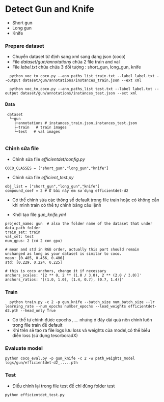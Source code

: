 # Detect Gun and Knife

- Short gun
- Long gun
- Knife

### Prepare dataset

- Chuyển dataset từ định sang xml sang dạng json (coco) 
- File *dataset/gun/annotations* chứa 2 file train and val 
- File *label.txt* chứa chứa 3 đối tượng : short_gun, long_gun, knife

```
  python voc_to_coco.py --ann_paths_list train.txt --label label.txt --output dataset/gun/annotations/instances_train.json --ext xml
  
  python voc_to_coco.py --ann_paths_list test.txt --label label.txt --output dataset/gun/annotations/instances_test.json --ext xml

```
#### Data

```
 dataset
  └─gun
    ├─annotations # instances_train.json,instances_test.json
    ├─train   # train images
    └─test   # val images
  
```
### Chỉnh sửa file

- Chỉnh sửa file *efficientdet/config.py*
```
COCO_CLASSES = ["short_gun","long_gun","knife"]

```
- Chỉnh sửa file *efficient_test.py*
```
obj_list = ["short_gun","long_gun","knife"]
compound_coef = 2 # Ở bài này em sử dụng efficientdet-d2

```
- Có thể chỉnh sửa các thông số default trong file train hoặc có không cần khi mình train có thể tự chỉnh bằng câu lệnh

- Khởi tạo file *gun_knife.yml*

```
project_name: gun  # also the folder name of the dataset that under data_path folder
train_set: train
val_set: test
num_gpus: 2 (có 2 con gpu)

# mean and std in RGB order, actually this part should remain unchanged as long as your dataset is similar to coco.
mean: [0.485, 0.456, 0.406]
std: [0.229, 0.224, 0.225]

# this is coco anchors, change it if necessary
anchors_scales: '[2 ** 0, 2 ** (1.0 / 3.0), 2 ** (2.0 / 3.0)]'
anchors_ratios: '[(1.0, 1.0), (1.4, 0.7), (0.7, 1.4)]'

```
### Train

```
  python train.py -c 2 -p gun_knife --batch_size num_batch_size --lr learning_rate --num_epochs number_epochs --load_weights efficientdet-d2.pth --head_only True

```
- Có thể tự chỉnh được epochs ,.... nhưng ở đây dài quá nên chỉnh luôn trong file train để default
- Khi trên sẽ tạo ra file logs lưu loss và weights của model,có thể biểu diễn loss (sử dụng tesorboradX)

### Evaluate model

```
python coco_eval.py -p gun_knife -c 2 -w path_weights_model logs/gun/efficientdet-d2_.....pth

```

### Test

- Điều chỉnh lại trong file test để chỉ đúng folder test

```
python efficientdet_test.py

```


